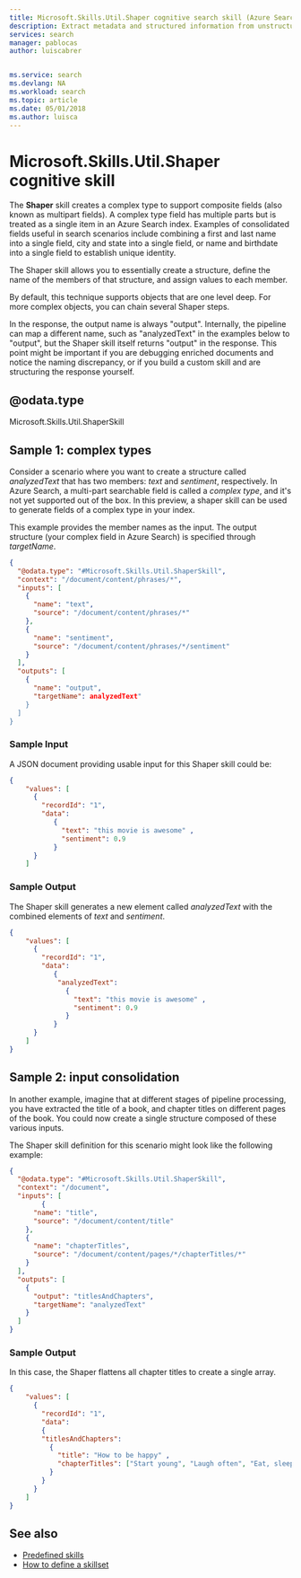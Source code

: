 ```yaml
---
title: Microsoft.Skills.Util.Shaper cognitive search skill (Azure Search) | Microsoft Docs
description: Extract metadata and structured information from unstructured data and shape it as a complex type in an Azure Search augmentation pipeline.
services: search
manager: pablocas
author: luiscabrer


ms.service: search
ms.devlang: NA
ms.workload: search
ms.topic: article
ms.date: 05/01/2018
ms.author: luisca
---
```


#	Microsoft.Skills.Util.Shaper cognitive skill

The **Shaper** skill creates a complex type to support composite fields (also known as multipart fields). A complex type field has multiple parts but is treated as a single item in an Azure Search index. Examples of consolidated fields useful in search scenarios include combining a first and last name into a single field, city and state into a single field, or name and birthdate into a single field to establish unique identity.

The Shaper skill allows you to essentially create a structure, define the name of the members of that structure, and assign values to each member.

By default, this technique supports objects that are one level deep. For more complex objects, you can chain several Shaper steps.

In the response, the output name is always "output". Internally, the pipeline can map a different name, such as "analyzedText" in the examples below to "output", but the Shaper skill itself returns "output" in the response. This point might be important if you are debugging enriched documents and notice the naming discrepancy, or if you build a custom skill and are structuring the response yourself.


## @odata.type  
Microsoft.Skills.Util.ShaperSkill

## Sample 1: complex types

Consider a scenario where you want to create a structure called *analyzedText* that has two members: *text* and *sentiment*, respectively. In Azure Search, a multi-part searchable field is called a *complex type*, and it's not yet supported out of the box. In this preview, a shaper skill can be used to generate fields of a complex type in your index. 

This example provides the member names as the input. The output structure (your complex field in Azure Search) is specified through *targetName*. 


```json
{
  "@odata.type": "#Microsoft.Skills.Util.ShaperSkill",
  "context": "/document/content/phrases/*",
  "inputs": [
    {
      "name": "text",
      "source": "/document/content/phrases/*"
    },
    {
      "name": "sentiment",
      "source": "/document/content/phrases/*/sentiment"
    }
  ],
  "outputs": [
    {
      "name": "output",
      "targetName": analyzedText"
    }
  ]
}
```

###	Sample Input
A JSON document providing usable input for this Shaper skill could be:

```json
{
    "values": [
      {
        "recordId": "1",
        "data":
           {
             "text": "this movie is awesome" ,
             "sentiment": 0.9
           }
      }
    ]
```


###	Sample Output
The Shaper skill generates a new element called *analyzedText* with the combined elements of *text* and *sentiment*. 

```json
{
    "values": [
      {
        "recordId": "1",
        "data":
           {
            "analyzedText": 
              {
                "text": "this movie is awesome" ,
                "sentiment": 0.9
              }
           }
      }
    ]
}
```

## Sample 2: input consolidation

In another example, imagine that at different stages of pipeline processing, you have extracted the title of a book, and chapter titles on different pages of the book. You could now create a single structure composed of these various inputs.

The Shaper skill definition for this scenario might look like the following example:

```json
{
  "@odata.type": "#Microsoft.Skills.Util.ShaperSkill",
  "context": "/document",
  "inputs": [
        {
      "name": "title",
      "source": "/document/content/title"
    },
    {
      "name": "chapterTitles",
      "source": "/document/content/pages/*/chapterTitles/*"
    }
  ],
  "outputs": [
    {
      "output": "titlesAndChapters",
      "targetName": "analyzedText"
    }
  ]
}
```
###	Sample Output
In this case, the Shaper flattens all chapter titles to create a single array. 


```json
{
    "values": [
      {
        "recordId": "1",
        "data":
        {
        "titlesAndChapters": 
          {
            "title": "How to be happy" ,
            "chapterTitles": ["Start young", "Laugh often", "Eat, sleep and exercise"]
          }
        }
      }
    ]
}
```
## See also

+ [Predefined skills](cognitive-search-predefined-skills.md)
+ [How to define a skillset](cognitive-search-defining-skillset.md)

